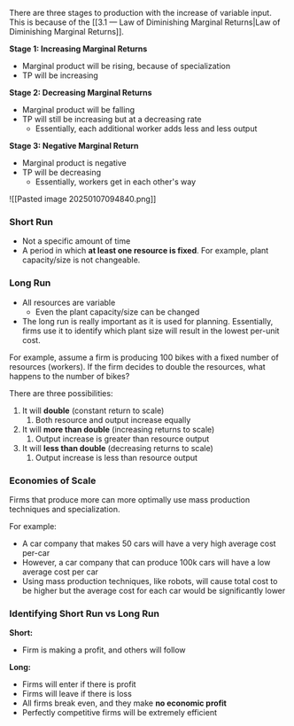 There are three stages to production with the increase of variable input. This is because of the [[3.1 — Law of Diminishing Marginal Returns|Law of Diminishing Marginal Returns]].

**Stage 1: Increasing Marginal Returns**
- Marginal product will be rising, because of specialization
- TP will be increasing

**Stage 2: Decreasing Marginal Returns**
- Marginal product will be falling
- TP will still be increasing but at a decreasing rate
	- Essentially, each additional worker adds less and less output

**Stage 3: Negative Marginal Return**
- Marginal product is negative
- TP will be decreasing
	- Essentially, workers get in each other's way

![[Pasted image 20250107094840.png]]

### Short Run
- Not a specific amount of time
- A period in which **at least one resource is fixed**. For example, plant capacity/size is not changeable.
### Long Run
- All resources are variable
	- Even the plant capacity/size can be changed
- The long run is really important as it is used for planning. Essentially, firms use it to identify which plant size will result in the lowest per-unit cost.

For example, assume a firm is producing 100 bikes with a fixed number of resources (workers). If the firm decides to double the resources, what happens to the number of bikes?

There are three possibilities:
1. It will **double** (constant return to scale)
	1. Both resource and output increase equally
2. It will **more than double** (increasing returns to scale)
	1. Output increase is greater than resource output
3. It will **less than double** (decreasing returns to scale)
	1. Output increase is less than resource output
### Economies of Scale
Firms that produce more can more optimally use mass production techniques and specialization.

For example:
- A car company that makes 50 cars will have a very high average cost per-car
- However, a car company that can produce 100k cars will have a low average cost per car
- Using mass production techniques, like robots, will cause total cost to be higher but the average cost for each car would be significantly lower

### Identifying Short Run vs Long Run
**Short:**
- Firm is making a profit, and others will follow

**Long:**
- Firms will enter if there is profit
- Firms will leave if there is loss
- All firms break even, and they make **no economic profit**
- Perfectly competitive firms will be extremely efficient